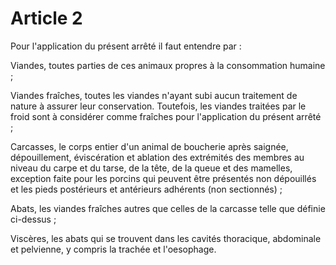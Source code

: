 # Article 2

Pour l'application du présent arrêté il faut entendre par :

Viandes, toutes parties de ces animaux propres à la consommation humaine ;

Viandes fraîches, toutes les viandes n'ayant subi aucun traitement de nature à assurer leur conservation. Toutefois, les viandes traitées par le froid sont à considérer comme fraîches pour l'application du présent arrêté ;

Carcasses, le corps entier d'un animal de boucherie après saignée, dépouillement, éviscération et ablation des extrémités des membres au niveau du carpe et du tarse, de la tête, de la queue et des mamelles, exception faite pour les porcins qui peuvent être présentés non dépouillés et les pieds postérieurs et antérieurs adhérents (non sectionnés) ;

Abats, les viandes fraîches autres que celles de la carcasse telle que définie ci-dessus ;

Viscères, les abats qui se trouvent dans les cavités thoracique, abdominale et pelvienne, y compris la trachée et l'oesophage.
